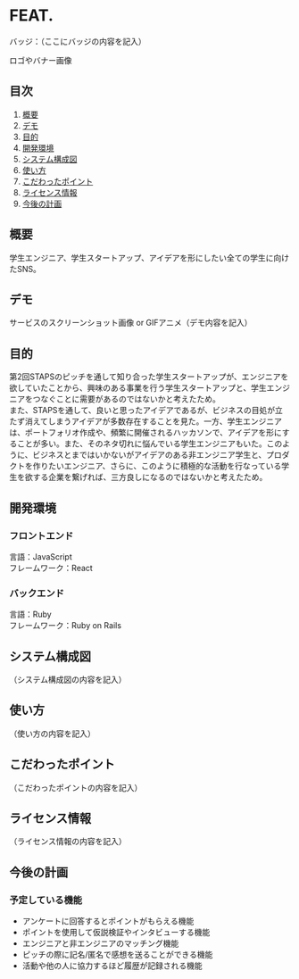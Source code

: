 # FEAT.
バッジ：（ここにバッジの内容を記入）

ロゴやバナー画像

## 目次
1. [概要](#概要)
2. [デモ](#デモ)
3. [目的](#目的)
4. [開発環境](#開発環境)
5. [システム構成図](#システム構成図)
6. [使い方](#使い方)
7. [こだわったポイント](#こだわったポイント)
8. [ライセンス情報](#ライセンス情報)
9. [今後の計画](#今後の計画)

## 概要
学生エンジニア、学生スタートアップ、アイデアを形にしたい全ての学生に向けたSNS。

## デモ
サービスのスクリーンショット画像 or GIFアニメ（デモ内容を記入）

## 目的
第2回STAPSのピッチを通して知り合った学生スタートアップが、エンジニアを欲していたことから、興味のある事業を行う学生スタートアップと、学生エンジニアをつなぐことに需要があるのではないかと考えたため。<br>
また、STAPSを通して、良いと思ったアイデアであるが、ビジネスの目処が立たず消えてしまうアイデアが多数存在することを見た。一方、学生エンジニアは、ポートフォリオ作成や、頻繁に開催されるハッカソンで、アイデアを形にすることが多い。また、そのネタ切れに悩んでいる学生エンジニアもいた。このように、ビジネスとまではいかないがアイデアのある非エンジニア学生と、プロダクトを作りたいエンジニア、さらに、このように積極的な活動を行なっている学生を欲する企業を繋げれば、三方良しになるのではないかと考えたため。

## 開発環境
### フロントエンド
言語：JavaScript<br>
フレームワーク：React
### バックエンド
言語：Ruby<br>
フレームワーク：Ruby on Rails

## システム構成図
（システム構成図の内容を記入）

## 使い方
（使い方の内容を記入）

## こだわったポイント
（こだわったポイントの内容を記入）

## ライセンス情報
（ライセンス情報の内容を記入）

## 今後の計画
### 予定している機能
- アンケートに回答するとポイントがもらえる機能
- ポイントを使用して仮説検証やインタビューする機能
- エンジニアと非エンジニアのマッチング機能
- ピッチの際に記名/匿名で感想を送ることができる機能
- 活動や他の人に協力するほど履歴が記録される機能
